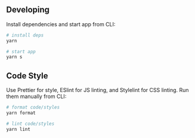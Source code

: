 ## Developing

Install dependencies and start app from CLI:

```bash
# install deps
yarn

# start app
yarn s
```

## Code Style

Use Prettier for style, ESlint for JS linting, and Stylelint for CSS linting. Run them manually from CLI:

```bash
# format code/styles
yarn format

# lint code/styles
yarn lint
```
